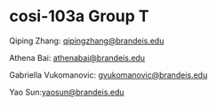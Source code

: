 # cosi-103a Group T

Qiping Zhang: qipingzhang@brandeis.edu

Athena Bai: athenabai@brandeis.edu

Gabriella Vukomanovic: gvukomanovic@brandeis.edu

Yao Sun:yaosun@brandeis.edu


